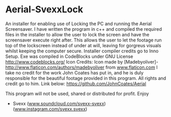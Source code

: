 # Aerial-SvexxLock
An installer for enabling use of Locking the PC and running the Aerial Screensaver.
I have written the program in c++ and compiled the required files in the installer to allow the user to lock the screen and have the screensaver execute right after. This allows the user to let the footage run top of the lockscreen instead of under at will, leaving for gorgreus visuals whilst keeping the computer secure.
Installer compiler credits go to Inno Setup.
Exe was compiled in CodeBlocks under GNU License http://www.codeblocks.org/
Icon Credits: Icon made by [Madebyoliver]- http://www.flaticon.com/authors/madebyoliver from www.flaticon.com 
I take no credit for the work John Coates has put in, and he is duly responsible for the beautiful footage provided in this program.
All rights and credit go to him. Link below:
https://github.com/JohnCoates/Aerial

This program will not be used, shared or distributed for profit. 
Enjoy

- Svexx
(www.soundcloud.com/svexx-svexx)
(www.instagram.com/svexx.svexx)

